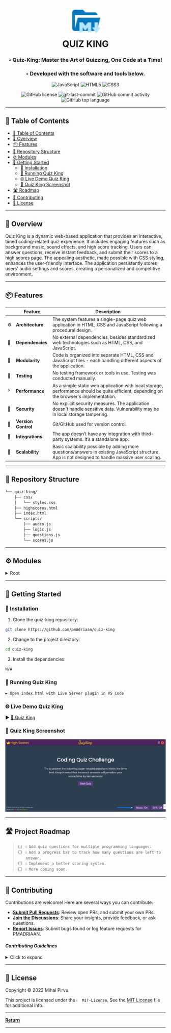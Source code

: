 <div align="center">
<h1 align="center">
<img src="https://raw.githubusercontent.com/PKief/vscode-material-icon-theme/ec559a9f6bfd399b82bb44393651661b08aaf7ba/icons/folder-markdown-open.svg" width="100" />
<br>QUIZ KING</h1>
<h3>◦ Quiz-King: Master the Art of Quizzing, One Code at a Time!</h3>
<h3>◦ Developed with the software and tools below.</h3>

<p align="center">
<img src="https://img.shields.io/badge/JavaScript-F7DF1E.svg?style=flat-square&logo=JavaScript&logoColor=black" alt="JavaScript" />
<img src="https://img.shields.io/badge/HTML5-E34F26.svg?style=flat-square&logo=HTML5&logoColor=white" alt="HTML5" />
<img src="https://img.shields.io/badge/CSS3-1572B6?style=&logo=css3&logoColor=white" alt="CSS3" />

</p>
<img src="https://img.shields.io/github/license/pmAdriaan/quiz-king?style=flat-square&color=5D6D7E" alt="GitHub license" />
<img src="https://img.shields.io/github/last-commit/pmAdriaan/quiz-king?style=flat-square&color=5D6D7E" alt="git-last-commit" />
<img src="https://img.shields.io/github/commit-activity/m/pmAdriaan/quiz-king?style=flat-square&color=5D6D7E" alt="GitHub commit activity" />
<img src="https://img.shields.io/github/languages/top/pmAdriaan/quiz-king?style=flat-square&color=5D6D7E" alt="GitHub top language" />
</div>

---

## 📖 Table of Contents
- [📖 Table of Contents](#-table-of-contents)
- [📍 Overview](#-overview)
- [📦 Features](#-features)
- [📂 Repository Structure](#-repository-structure)
- [⚙️ Modules](#%EF%B8%8F-modules)
- [🚀 Getting Started](#-getting-started)
    - [🔧 Installation](#-installation)
    - [🤖 Running Quiz King](#-running-quiz-king)
    - [🌐 Live Demo Quiz King](#-live-demo-quiz-king)
    - [📸 Quiz King Screenshot ](#-quiz-king-screenshot)
- [🛣 Roadmap](#-roadmap)
- [🤝 Contributing](#-contributing)
- [📄 License](#-license)

---


## 📍 Overview

Quiz King is a dynamic web-based application that provides an interactive, timed coding-related quiz experience. It includes engaging features such as background music, sound effects, and high score tracking. Users can answer questions, receive instant feedback, and submit their scores to a high scores page. The appealing aesthetic, made possible with CSS styling, enhances the user-friendly interface. The application persistently stores users' audio settings and scores, creating a personalized and competitive environment.

---

## 📦 Features

|    |           Feature          | Description                                                                                                        |
|----|----------------------------|--------------------------------------------------------------------------------------------------------------------|
| ⚙️ | **Architecture**           | The system features a single-page quiz web application in HTML, CSS and JavaScript following a procedural design. |
| 🔗 | **Dependencies**           | No external dependencies, besides standardized web technologies such as HTML, CSS, and JavaScript.                |
| 🧩 | **Modularity**             | Code is organized into separate HTML, CSS and JavaScript files - each handling different aspects of the application. |
| 🧪 | **Testing**                | No testing framework or tools in use. Testing was conducted manually.                                 |
| ⚡️ | **Performance**            | As a simple static web application with local storage, performance should be quite efficient, depending on the browser's implementation.                  |
| 🔐 | **Security**               | No explicit security measures. The application doesn't handle sensitive data. Vulnerability may be in local storage tampering. |
| 🔀 | **Version Control**        | Git/GitHub used for version control.  |
| 🔌 | **Integrations**           | The app doesn’t have any integration with third-party systems. It’s a standalone app.                   |
| 📶 | **Scalability**            | Basic scalability possible by adding more questions/answers in existing JavaScript structure. App is not designed to handle massive user scaling.|


---


## 📂 Repository Structure

```sh
└── quiz-king/
    ├── css/
    │   └── styles.css
    ├── highscores.html
    ├── index.html
    └── scripts/
        ├── audio.js
        ├── logic.js
        ├── questions.js
        └── scores.js

```

---


## ⚙️ Modules

<details closed><summary>Root</summary>

| File                                                                                  | Summary                                                                                                                                                                                                                                                                                                                                                                                                                                                                                               |
| ---                                                                                   | ---                                                                                                                                                                                                                                                                                                                                                                                                                                                                                                   |
| [highscores.html](https://github.com/pmAdriaan/quiz-king/blob/main/highscores.html)   | The code represents the `highscores.html` page of a Quiz application. It displays the high scores of the Quiz game with the option to go back or clear all scores. The page includes elements like the application's logo, essential metadata, Google fonts, FontAwesome Icons, and CSS file link for styling purposes. It incorporates the `scores.js` JavaScript file to handle related functionalities. Also, the page showcases copyright information.                                                |
| [index.html](https://github.com/pmAdriaan/quiz-king/blob/main/index.html)             | This code sets up an interactive quiz web page, Quiz King, styled with CSS. The quiz involves coding-related questions and includes a timing functionality. There are three main screens: the start, questions, and end quiz screens, where users can submit their score. Users can also view the high scores page. The webpage features background music with volume controls. It uses external JavaScript files for quiz audio, question handling, and game logic.                                  |
| [styles.css](https://github.com/pmAdriaan/quiz-king/blob/main/css\styles.css)         | The code provides CSS styling for the quiz website. It details general, header, hyperlink, scores section, logo, timer, start section, button, text input, ordered list, and feedback styling. It specifies colours, positioning, margins, padding, transitions, and other visual enhancements. This includes unique styling for correct and incorrect answers. It also styles audio control elements. The styling contributes to a user-friendly interface and enhances user experience.               |
| [audio.js](https://github.com/pmAdriaan/quiz-king/blob/main/scripts\audio.js)         | The code manages audio settings for the quiz game, including background music and sound effects. It enables the control of various audio features such as track selection, volume adjustment, muting/unmuting music or sound effects and playing appropriate sound effects based on user actions. User preferences are saved to local storage for persistence. There is also a fade-out function for background music.                                                                                |
| [logic.js](https://github.com/pmAdriaan/quiz-king/blob/main/scripts\logic.js)         | The code provides the core functionality for the timed quiz application. It uses JavaScript to load questions, track and display time, handle user's answer choices, provide feedback on answers, and end the quiz when time is up or questions are finished. It also saves user's scores (time remaining) to the local storage and redirects to a high scores page upon completion. It works with HTML elements and event listeners for user interaction and includes sound effects for user feedback. |
| [questions.js](https://github.com/pmAdriaan/quiz-king/blob/main/scripts\questions.js) | The code defines an array of objects representing quiz questions for the game. Each object includes the title of the question, an array of choices for the question, and the correctAnswer, represented by an index of the choice in the choices array. The script also shows how to select question, choices and correct answer by their indexes.                                                                                                                    |
| [scores.js](https://github.com/pmAdriaan/quiz-king/blob/main/scripts\scores.js)       | The code primarily handles the management and display of high scores for the quiz game. It retrieves scores from local storage, sorts them in descending order, and displays them on the webpage. It also features an event listener function for a Clear button, which deletes all scores from local storage. If the scores list is empty, it displays a message. The highest score is visually distinguished with a crown icon.                                                             |

</details>

---

## 🚀 Getting Started

### 🔧 Installation

1. Clone the quiz-king repository:
```sh
git clone https://github.com/pmAdriaan/quiz-king
```

2. Change to the project directory:
```sh
cd quiz-king
```

3. Install the dependencies:
```sh
N/A
```

### 🤖 Running Quiz King

```sh
► Open index.html with Live Server plugin in VS Code
```

### 🌐 Live Demo Quiz King
► [👑 Quiz King](https://pmadriaan.github.io/quiz-king/)


### 📸 Quiz King Screenshot

![quiz-king Screenshot](./assets/images/quiz-king_screenshot.png?raw=true "quiz-king")

---


## 🛣 Project Roadmap

> - [ ] `ℹ️ Add quiz questions for multiple programming languages.`
> - [ ] `ℹ️ Add a progress bar to track how many questions are left to answer.`
> - [ ] `ℹ️ Implement a better scoring system.`
> - [ ] `ℹ️ More coming soon.`


---

## 🤝 Contributing

Contributions are welcome! Here are several ways you can contribute:

- **[Submit Pull Requests](https://github.com/pmAdriaan/quiz-king/blob/main/CONTRIBUTING.md)**: Review open PRs, and submit your own PRs.
- **[Join the Discussions](https://github.com/pmAdriaan/quiz-king/discussions)**: Share your insights, provide feedback, or ask questions.
- **[Report Issues](https://github.com/pmAdriaan/quiz-king/issues)**: Submit bugs found or log feature requests for PMADRIAAN.

#### *Contributing Guidelines*

<details closed>
<summary>Click to expand</summary>

1. **Fork the Repository**: Start by forking the project repository to your GitHub account.
2. **Clone Locally**: Clone the forked repository to your local machine using a Git client.
   ```sh
   git clone <your-forked-repo-url>
   ```
3. **Create a New Branch**: Always work on a new branch, giving it a descriptive name.
   ```sh
   git checkout -b new-feature-x
   ```
4. **Make Your Changes**: Develop and test your changes locally.
5. **Commit Your Changes**: Commit with a clear and concise message describing your updates.
   ```sh
   git commit -m 'Implemented new feature x.'
   ```
6. **Push to GitHub**: Push the changes to your forked repository.
   ```sh
   git push origin new-feature-x
   ```
7. **Submit a Pull Request**: Create a PR against the original project repository. Clearly describe the changes and their motivations.

Once your PR is reviewed and approved, it will be merged into the main branch.

</details>

---

## 📄 License


Copyright © 2023 Mihai Pirvu.

This project is licensed under the `ℹ️  MIT-License`. See the [MIT License](https://github.com/pmAdriaan/quiz-king/blob/main/LICENSE) file for additional info.

---


[**Return**](#Top)

---
